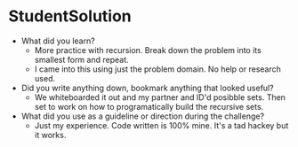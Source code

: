 # StudentSolution
- What did you learn?
    - More practice with recursion. Break down the problem into its smallest form and repeat.
    - I came into this using just the problem domain.  No help or research used.
- Did you write anything down, bookmark anything that looked useful?
    - We whiteboarded it out and my partner and ID'd posibble sets. Then set to work on how to programatically build the recursive sets.
- What did you use as a guideline or direction during the challenge?
    - Just my experience.  Code written is 100% mine. It's a tad hackey but it works.
